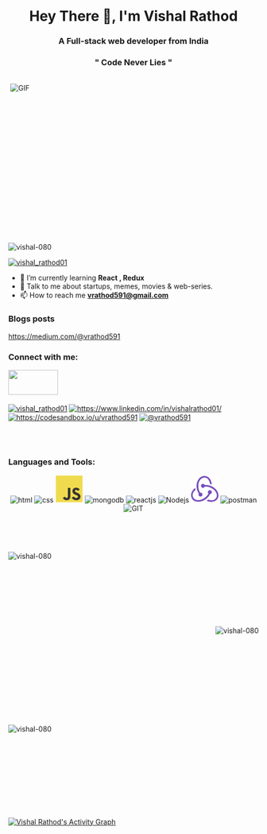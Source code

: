 <!-- https://github.com/SoumyashreeBehera# -->

<h1 align="center">Hey There 👋, I'm Vishal Rathod</h1>
<h3 align="center">A Full-stack web developer from India</h3>
<h3 align="center">" Code Never Lies "</h3>
<br/>

<img align="right" alt="GIF" src="https://github.com/abhisheknaiidu/abhisheknaiidu/blob/master/code.gif?raw=true" width="500" height="320" /> 

<p align="left"> <img src="https://komarev.com/ghpvc/?username=vishal-080&label=Profile%20views&color=0e75b6&style=flat" alt="vishal-080" /> </p>

<p align="left"> <a href="https://twitter.com/vishal_rathod01" target="blank"><img src="https://img.shields.io/twitter/follow/vishal_rathod01?logo=twitter&style=for-the-badge" alt="vishal_rathod01" /></a> </p>

- 🌱 I’m currently learning **React , Redux**
- 💬 Talk to me about startups, memes, movies & web-series.
- 📫 How to reach me **vrathod591@gmail.com**

### Blogs posts
<!-- BLOG-POST-LIST:START -->
https://medium.com/@vrathod591
<!-- BLOG-POST-LIST:END -->

<h3 align="left">Connect with me:</h3>
<img src='https://raw.githubusercontent.com/ShahriarShafin/ShahriarShafin/main/Assets/handshake.gif' width="100px" height="50px">
<p align="left">
<a href="https://twitter.com/vishal_rathod01" target="blank"><img align="center" src="https://raw.githubusercontent.com/rahuldkjain/github-profile-readme-generator/master/src/images/icons/Social/twitter.svg" alt="vishal_rathod01" height="30" width="40" /></a>
<a href="https://www.linkedin.com/in/vishalrathod01/" target="blank"><img align="center" src="https://raw.githubusercontent.com/rahuldkjain/github-profile-readme-generator/master/src/images/icons/Social/linked-in-alt.svg" alt="https://www.linkedin.com/in/vishalrathod01/" height="30" width="40" /></a>
<a href="https://codesandbox.io/u/vrathod591" target="blank"><img align="center" src="https://raw.githubusercontent.com/rahuldkjain/github-profile-readme-generator/master/src/images/icons/Social/codesandbox.svg" alt="https://codesandbox.io/u/vrathod591" height="30" width="40" /></a>
<a href="https://medium.com/@vrathod591" target="blank"><img align="center" src="https://raw.githubusercontent.com/rahuldkjain/github-profile-readme-generator/master/src/images/icons/Social/medium.svg" alt="@vrathod591" height="30" width="40" /></a>
</p>
<br/>
<br/>
<span><h3 align="left">Languages and Tools:</h3><p align="center">
      <img src="https://www.vectorlogo.zone/logos/w3_html5/w3_html5-icon.svg" alt="html" width="55" height="55"/>
      <img src="https://www.vectorlogo.zone/logos/w3_css/w3_css-icon.svg" alt="css" width="55" height="55"/>
      <img src="https://raw.githubusercontent.com/devicons/devicon/master/icons/javascript/javascript-original.svg" alt="javascript" width="55" height="55"/>
      <img src="https://www.vectorlogo.zone/logos/mongodb/mongodb-icon.svg" alt="mongodb" width="45" height="55"/>
      <img src="https://www.vectorlogo.zone/logos/reactjs/reactjs-icon.svg" alt="reactjs" width="55" height="55"/>
      <img src="https://www.vectorlogo.zone/logos/nodejs/nodejs-icon.svg" alt="Nodejs" width="55" height="55"/>
      <img src="https://raw.githubusercontent.com/devicons/devicon/master/icons/redux/redux-original.svg" alt="redux" width="55" height="55"/>
      <img src="https://www.vectorlogo.zone/logos/getpostman/getpostman-icon.svg" alt="postman" width="55" height="55"/>
      <img src="https://www.vectorlogo.zone/logos/git-scm/git-scm-icon.svg" alt="GIT" width="55" height="55" marginleft="15"/>
</p></span>
<br/>
<br/>
<br/>
<p><img align="left" src="https://github-readme-stats.vercel.app/api/top-langs?username=vishal-080&show_icons=true&locale=en&layout=compact&title_color=ffc857&icon_color=8ac926&text_color=daf7dc&bg_color=151515" alt="vishal-080" /></p>
<br/>
<br/>
<br/>
<br/>
<br/>
<br/>
<br/>
<br/>
<p>&nbsp;<img align="right" src="https://github-readme-stats.vercel.app/api?username=vishal-080&show_icons=true&locale=en&text_color=daf7dc&bg_color=151515&hide=css,html,php" alt="vishal-080" /></p>
<br/>
<br/>
<br/>
<br/>
<br/>
<br/>
<br/>
<br/>
<br/>
<p><img align="left" src="https://github-readme-streak-stats.herokuapp.com/?user=vishal-080&theme=dark" alt="vishal-080" /></p>
<br/>
<br/>
<br/>
<br/>
<br/>
<br/>
<br/>
<br/>
<br/>
<br/>
<br/>
<a href="https://github.com/vishal-080/github-readme-activity-graph"><img alt="Vishal Rathod's Activity Graph" src="https://activity-graph.herokuapp.com/graph?username=vishal-080&bg_color=151515&color=daf7dc&line=ffc857&point=FFFFFF&hide_border=true" /></a>

